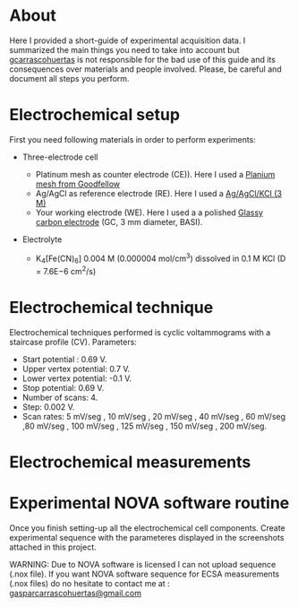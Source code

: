 # About

Here I provided a short-guide of experimental acquisition data. I summarized the main things you need to take into account but [gcarrascohuertas]( https://github.com/gcarrascohuertas) is not responsible for the bad use of this guide and its consequences over materials and people involved. Please, be careful and document all steps you perform. 

# Electrochemical setup

First you need following materials in order to perform experiments:

- Three-electrode cell

    - Platinum mesh as counter electrode (CE)). Here I used  a [Planium mesh from Goodfellow](http://www.goodfellow.com/A/Platinum-Mesh.html)
    - Ag/AgCl as reference electrode (RE). Here I used  a [Ag/AgCl/KCl (3 M)](https://www.basinc.com/products/MF-2056)
    - Your working electrode (WE). Here I used a a polished  [Glassy carbon electrode](https://www.basinc.com/products/MF-2012)   (GC, 3 mm diameter, BASI).

- Electrolyte
    - K<sub>4</sub>[Fe(CN)<sub>6</sub>]  0.004 M (0.000004 mol/cm<sup>3</sup>) dissolved in 0.1 M KCl (D = 7.6E−6 cm<sup>2</sup>/s)
   
# Electrochemical technique

Electrochemical techniques performed is cyclic voltammograms with a staircase profile (CV). Parameters: 

   - Start potential : 0.69 V.
   - Upper vertex potential: 0.7 V.
   - Lower vertex potential: -0.1 V.
   - Stop potential: 0.69 V. 
   - Number of scans: 4.
   - Step: 0.002 V.
   - Scan rates: 5 mV/seg , 10 mV/seg , 20 mV/seg , 40 mV/seg , 60 mV/seg ,80 mV/seg , 100 mV/seg , 125 mV/seg , 150 mV/seg , 200 mV/seg.
   
# Electrochemical measurements

# Experimental NOVA software routine 

Once you finish setting-up all the electrochemical cell components. Create experimental sequence with the parameteres displayed in the  screenshots attached in this project.  

WARNING: Due to NOVA software is licensed I can not upload sequence (.nox file). If you want NOVA software sequence for ECSA measurements (.nox files) do no hesitate to contact me at :  gasparcarrascohuertas@gmail.com
